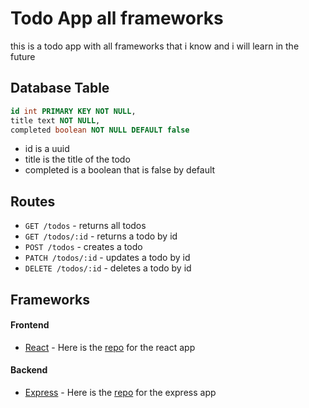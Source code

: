 # Todo App all frameworks 
this is a todo app with all frameworks that i know and i will learn in the future


## Database Table
```sql
id int PRIMARY KEY NOT NULL,
title text NOT NULL,
completed boolean NOT NULL DEFAULT false
```
- id is a uuid
- title is the title of the todo
- completed is a boolean that is false by default


## Routes
- `GET /todos` - returns all todos
- `GET /todos/:id` - returns a todo by id
- `POST /todos` - creates a todo
- `PATCH /todos/:id` - updates a todo by id
- `DELETE /todos/:id` - deletes a todo by id


## Frameworks

#### Frontend 
- [React](https://react.dev/) - Here is the [repo]() for the react app
<!-- - [Next](https://nextjs.org/)
  - Here is the [repo]() for the pages route 
  - Here is the [repo]() for the app route
- [Vue](https://vuejs.org/) - Here is the [repo]() for the vue app
- [Nuxt](https://nuxtjs.org/) - Here is the [repo]() for the nuxt app
- [Svelte](https://svelte.dev/) - Here is the [repo]() for the svelte app
- [SvelteKit](https://kit.svelte.dev/) - Here is the [repo]() for the sveltekit app -->

#### Backend 
- [Express](https://expressjs.com/) - Here is the [repo]() for the express app
<!-- - [Fastify](https://www.fastify.io/) - Here is the [repo]() for the fastify app
- [Nest](https://nestjs.com/) - Here is the [repo]() for the nest app
- [Gin](https://gin-gonic.com/) - Here is the [repo]() for the gin app
- [Fiber](https://gofiber.io/) - Here is the [repo]() for the fiber app
- [Echo](https://echo.labstack.com/) - Here is the [repo]() for the echo app
- [Axum](https://docs.rs/axum/latest/axum/) - Here is the [repo]() for the axum app -->

<!-- #### Fullstack 
- [Next](https://nextjs.org/)
  - Here is the [repo]() for the pages route 
  - Here is the [repo]() for the app route
- [Nuxt](https://nuxtjs.org/) - Here is the [repo]() for the nuxt app
- [SvelteKit](https://kit.svelte.dev/) - Here is the [repo]() for the sveltekit app
- [Django](https://www.djangoproject.com/) - Here is the [repo]() for the django app -->
